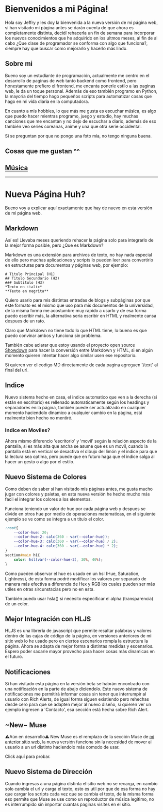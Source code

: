 <style>#Discord-Activity-Fetcher{display: none;}</style>
<script>
    $.ajaxSetup({ cache: false });
    $.getJSON('https://jeffser.com/discord.json', function (data) {
        if (data.length > 0){
            $("#Discord-Activity-Fetcher").css('display', 'block');
            $("#Discord-Activity-Fetcher h2").attr("class", "");
        }
        data.forEach(element => {
            $("#status-wrapper").append(makeBigCard(element['details'], element['large_image_url'], element['details'], element['state'], element['name']))
        });
        makeSummary();
    });
    hljs.highlightAll();
</script>

# Bienvenidos a mi Página!

Hola soy Jeffry y les doy la bienvenida a la nueva versión de mi página web, si han visitado mi página antes se darán cuenta de que ahora es completamente distinta, decidí rehacerla un fin de semana para incorporar los nuevos conocimientos que he adquirido en los ultmos meses, al fin de al cabo ¿Que clase de programador se conforma con algo que funciona?, siempre hay que buscar como mejorarlo y hacerlo más lindo.

## Sobre mi

Bueno soy un estudiante de programación, actualmente me centro en el desarrollo de paginas de web tanto backend como frontend, pero honestamente prefiero el frontend, me encanta ponerle estilo a las paginas web, le da un toque personal. Además de eso también programo en Python, la mayoria del tiempo hago pequeños scripts para automatizar cosas que hago en mi vida diaria en la computadora.

En cuanto a mis hobbies, lo que más me gusta es escuchar música, es algo que puedo hacer mientras programo, juego y estudio, hay muchas canciones que me encantan y no dejo de escuchar a diario, además de eso también veo series coreanas, anime y una que otra serie occidental.

Si se preguntan por que no pongo una foto mía, no tengo ninguna buena.

<section id="Discord-Activity-Fetcher">
    <h2 class="dont-index">Que estoy haciendo?</h2>
    Powered by <a href="https://github.com/Jeffser/DiscordActivityFetcher">Discord Activity Fetcher</a>
    <div class="block" id="status-wrapper"></div>
</section>

## Cosas que me gustan ^^

<a href="/blog/musica" class="bigCard"><div><h2>Música</h2></div></a>

---

# Nueva Página Huh?

Bueno voy a explicar aquí exactamente que hay de nuevo en esta versión de mi página web.

## Markdown

Así es! Llevaba meses queriendo rehacer la página solo para integrarlo de la mejor forma posible, pero ¿Que es Markdown?

Markdown es una extensión para archivos de texto, no hay nada especial de ello pero muchas aplicaciones y scripts lo pueden leer para convertirlo en estructuras para documentos y páginas web, por ejemplo:

```MD
# Titulo Principal (H1)
## Titulo Secundario (H2)
### Subtitulo (H3)
*Texto en italic*
**Texto en negrita**
```

Quiero usarlo para mis distintas entradas de blogs y subpáginas por que este formato es el mismo que uso para mis documentos de la universidad, de la misma forma me acostumbre muy rapido a usarlo y de esa forma puedo escribir más, la alternativa sería escribir en HTML y realmente cansa despues de un rato.

Claro que Markdown no tiene todo lo que HTML tiene, lo bueno es que puedo convinar ambos y funciona sin problema.

También cabe aclarar que estoy usando el proyecto open source [Showdown](https://github.com/showdownjs/showdown) para hacer la conversión entre Markdown y HTML, si en algún momento quieren intentar hacer algo similar usen ese repositorio.

Si quieren ver el codigo MD directamente de cada pagina agreguen '/text' al final del url.

## Indice

Nuevo sistema hecho en casa, el indice automatico que ven a la derecha (si están en escritorio) es rellenado automaticamente según los headings y separadores en la página, también puede ser actualizado en cualquier momento haciendolo dinamico a cualquier cambio en la página, está realmente bien hecho no mentiré.

### Indice en Moviles?

Ahora mismo diferencio 'escritorio' y 'movil' según la relación aspecto de la pantalla, si es más alta que ancha se asume que es un movil, cuando la pantalla está en vertical se desactiva el dibujo del limón y el indice para que la lectura sea optima, pero puede que en futuro haga que el indice salga al hacer un gesto o algo por el estilo.

## Nuevo Sistema de Colores

Como deben de saber si han visitado mis páginas antes, me gusta mucho jugar con colores y paletas, en esta nueva versión he hecho mucho más facil el integrar los colores a los elementos.

Funciona teniendo un valor de hue por cada página web y despues se divide en otros hue por medio de operaciones matematicas, en el siguiente ejemplo se ve como se integra a un titulo el color.

```CSS
:root{
    --color-hue: 20;
    --color-hue-2: calc(360 - var(--color-hue));
    --color-hue-3: calc(360 - var(--color-hue) / 2);
    --color-hue-4: calc(360 - var(--color-hue) * 2);
}
section#main h1{
    color: hsl(var(--color-hue-2), 30%, 40%);
}
```

Como pueden observar el hue es usado en un hsl (Hue, Saturation, Lightness), de esta forma podré modificar los valores por separado de manera más efectiva a diferencia de Hex y RGB los cuales pueden ser más utiles en otras sircunstacias pero no en esta.

También puedo usar hsla() si necesito especificar el alpha (transparencia) de un color.

## Mejor Integración con HLJS

HLJS es una librería de javascript que permite resaltar palabras y valores dentro de las cajas de código de la página, en versiones anteriores de mi sitio web lo he usado pero en ciertos escenarios rompía la estructura la página. Ahora se adapta de mejor forma a distintas medidas y escenarios. Espero poder sacarle mayor provecho para hacer cosas más dinamicas en el futuro.

## Notificaciones

Si han visitado esta página en la versión beta se habrán encontrado con una notificación en la parte de abajo diciendolo. Este nuevo sistema de notificaciones me permitirá informar cosas sin tener que interrumpir al usuario con Rich Alerts, de igual forma siguen existiendo pero rehechas desde cero para que se adapten mejor al nuevo diseño, si quieren ver un ejemplo ingresen a 'Contacto', esa sección está hecha sobre Rich Alert.

## ~New~ Muse

⚠️Aún en desarrollo⚠️ New Muse es el remplazo de la sección Muse de [mi anterior sitio web](https://jeffser.github.io/old/code/muse), la nueva versión funciona sin la necesidad de mover al usuario a un url distinto haciendolo más comodo de usar.

<a class="block" style="cursor: pointer;" onclick="muse('GfrN-YxqZDk')">Click aquí para probar.</a>

## Nuevo Sistema de Dirección

Cuando ingresas a una página distinta el sitio web no se recarga, en cambio solo cambia el url y carga el texto, esto es util por que de esa forma no hay que cargar los scripts cada vez que se cambia el texto, de la misma forma eso permite que Muse se use como un reproductor de música legitimo, no es interrumpido sin importar cuantas paginas visites en el sitio.
